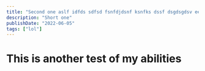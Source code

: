 ```yaml
---
title: "Second one aslf idfds sdfsd fsnfdjdsnf ksnfks dssf dsgdsgdsv eewreww asfsaewr 3r23wfs 32r32rwf safsf"
description: "Short one"
publishDate: "2022-06-05"
tags: ["lol"]
---
```


# This is another test of my abilities
